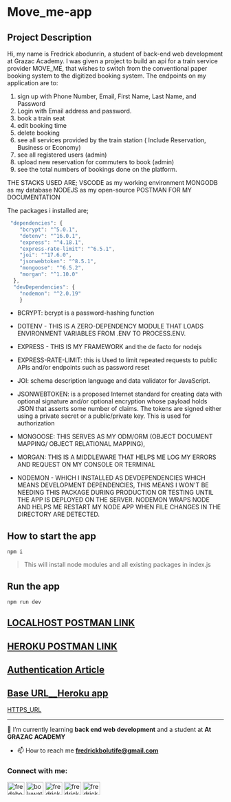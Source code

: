 # Move_me-app
## Project Description
Hi, my name is Fredrick abodunrin,
a student of back-end web development at Grazac Academy. 
I was given a project to build an api for a train service provider MOVE_ME,
 that wishes to switch from the conventional paper booking system to the digitized booking system.
The endpoints on my application are to:

1. sign up with Phone Number, Email, First Name, Last Name,
and Password
2. Login with Email address and password.
3. book a train seat
4. edit booking time
5. delete booking
6. see all services provided by the train station ( Include Reservation,
Business or Economy)
7. see all registered users (admin)
8. upload new reservation for commuters to book (admin)
9. see the total numbers of bookings done on the platform.

THE STACKS USED ARE; VSCODE as my working environment
		     MONGODB as my database 
		     NODEJS as my open-source
		      POSTMAN FOR MY DOCUMENTATION

The packages i installed are;
```javascript
 "dependencies": {
    "bcrypt": "^5.0.1",
    "dotenv": "^16.0.1",
    "express": "^4.18.1",
    "express-rate-limit": "^6.5.1",
    "joi": "^17.6.0",
    "jsonwebtoken": "^8.5.1",
    "mongoose": "^6.5.2",
    "morgan": "^1.10.0"
  },
  "devDependencies": {
    "nodemon": "^2.0.19"
    } 
```    
* BCRYPT: bcrypt is a password-hashing function 
* DOTENV - THIS IS A ZERO-DEPENDENCY MODULE THAT LOADS ENVIRONMENT VARIABLES FROM .ENV TO PROCESS.ENV. 
* EXPRESS - THIS IS MY FRAMEWORK and the de facto for nodejs
* EXPRESS-RATE-LIMIT: this is Used to limit repeated requests to public APIs and/or endpoints such as password reset
* JOI:  schema description language and data validator for JavaScript.
* JSONWEBTOKEN:  is a proposed Internet standard for creating data with optional signature and/or optional encryption whose payload holds JSON that asserts some number of claims. The tokens are signed either using a private secret or a public/private key. This is used for authorization
* MONGOOSE: THIS SERVES AS MY ODM/ORM (OBJECT DOCUMENT MAPPING/ OBJECT RELATIONAL MAPPING),
* MORGAN: THIS IS A MIDDLEWARE THAT HELPS ME LOG MY ERRORS AND REQUEST ON MY CONSOLE OR TERMINAL  

* NODEMON - WHICH I INSTALLED AS DEVDEPENDENCIES WHICH MEANS DEVELOPMENT DEPENDENCIES, THIS MEANS I WON'T BE NEEDING THIS PACKAGE DURING PRODUCTION OR TESTING UNTIL THE APP IS DEPLOYED ON THE SERVER. NODEMON WRAPS NODE AND HELPS ME RESTART MY NODE APP WHEN FILE CHANGES IN THE DIRECTORY ARE DETECTED. 

## How to start the app
```
npm i
```
> This will install node modules and all existing packages in index.js

## Run the app
```
npm run dev
```

[LOCALHOST POSTMAN LINK](https://documenter.getpostman.com/view/21992639/VUxLw8Vd)
----
[HEROKU POSTMAN LINK](https://documenter.getpostman.com/view/21992639/VUxNSTn3)
----
[Authentication Article](https://dev.to/fredabod/authorization-in-nodejs-all-you-need-to-know-3fga)
----
[Base URL__Heroku app](https://move-me-app.herokuapp.com/)
----
[HTTPS_URL](https://localhost:6500)
____

🌱 I’m currently learning **back end web development** and a student at **At GRAZAC ACADEMY**

- 📫 How to reach me **fredrickbolutife@gmail.com**

<h3 align="left">Connect with me:</h3>
<p align="left">
<a href="https://dev.to/fredabod" target="blank"><img align="center" src="https://raw.githubusercontent.com/rahuldkjain/github-profile-readme-generator/master/src/images/icons/Social/devto.svg" alt="fredabod" height="30" width="40" /></a>
<a href="https://twitter.com/boluwatifelori_" target="blank"><img align="center" src="https://raw.githubusercontent.com/rahuldkjain/github-profile-readme-generator/master/src/images/icons/Social/twitter.svg" alt="boluwatifelori_" height="30" width="40" /></a>
<a href="https://linkedin.com/in/fredrick abodunrin" target="blank"><img align="center" src="https://raw.githubusercontent.com/rahuldkjain/github-profile-readme-generator/master/src/images/icons/Social/linked-in-alt.svg" alt="fredrick abodunrin" height="30" width="40" /></a>
<a href="https://fb.com/fredrick abodunrin" target="blank"><img align="center" src="https://raw.githubusercontent.com/rahuldkjain/github-profile-readme-generator/master/src/images/icons/Social/facebook.svg" alt="fredrick abodunrin" height="30" width="40" /></a>
<a href="https://instagram.com/fredrick abodunrin" target="blank"><img align="center" src="https://raw.githubusercontent.com/rahuldkjain/github-profile-readme-generator/master/src/images/icons/Social/instagram.svg" alt="fredrick abodunrin" height="30" width="40" /></a>
</p>

